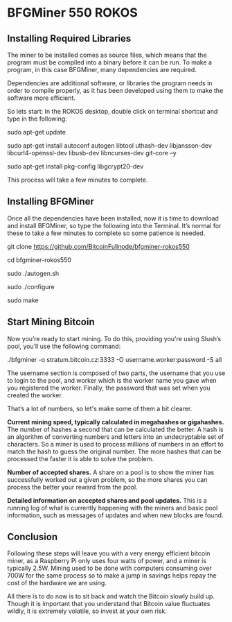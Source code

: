 # BFGMiner 550 ROKOS

## Installing Required Libraries

The miner to be installed comes as source files, which means that the program must be compiled into a binary before it can be run. To make a program, in this case BFGMiner, many dependencies are required.

Dependencies are additional software, or libraries the program needs in order to compile properly, as it has been developed using them to make the software more efficient. 

So lets start: In the ROKOS desktop, double click on terminal shortcut and type in the following:

sudo apt-get update

sudo apt-get install autoconf autogen libtool uthash-dev libjansson-dev libcurl4-openssl-dev libusb-dev libncurses-dev git-core –y

sudo apt-get install pkg-config libgcrypt20-dev

This process will take a few minutes to complete.

## Installing BFGMiner

Once all the dependencies have been installed, now it is time to download and install BFGMiner, so type the following into the Terminal. It’s normal for these to take a few minutes to complete so some patience is needed.

git clone https://github.com/BitcoinFullnode/bfgminer-rokos550

cd bfgminer-rokos550

sudo ./autogen.sh

sudo ./configure

sudo make

## Start Mining Bitcoin

Now you’re ready to start mining. To do this, providing you're using Slush’s pool, you’ll use the following command:

./bfgminer -o stratum.bitcoin.cz:3333 -O username.worker:password -S all

The username section is composed of two parts, the username that you use to login to the pool, and worker which is the worker name you gave when you registered the worker. Finally, the password that was set when you created the worker.

That’s a lot of numbers, so let's make some of them a bit clearer.

**Current mining speed, typically calculated in megahashes or gigahashes.** 
The number of hashes a second that can be calculated the better. A hash is an algorithm of converting numbers and letters into an undecryptable set of characters. So a miner is used to process millions of numbers in an effort to match the hash to guess the original number. The more hashes that can be processed the faster it is able to solve the problem.

**Number of accepted shares.** 
A share on a pool is to show the miner has successfully worked out a given problem, so the more shares you can process the better your reward from the pool.

**Detailed information on accepted shares and pool updates.** 
This is a running log of what is currently happening with the miners and basic pool information, such as messages of updates and when new blocks are found.


## Conclusion

Following these steps will leave you with a very energy efficient bitcoin miner, as a Raspberry Pi only uses four watts of power, and a miner is typically 2.5W. Mining used to be done with computers consuming over 700W for the same process so to make a jump in savings helps repay the cost of the hardware we are using.

All there is to do now is to sit back and watch the Bitcoin slowly build up. Though it is important that you understand that Bitcoin value fluctuates wildly, it is extremely volatile, so invest at your own risk. 
